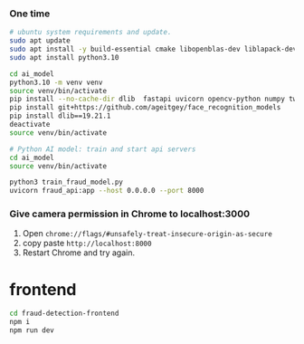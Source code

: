 ### One time 
```sh
# ubuntu system requirements and update.
sudo apt update
sudo apt install -y build-essential cmake libopenblas-dev liblapack-dev libx11-dev libgtk-3-dev
sudo apt install python3.10

cd ai_model
python3.10 -m venv venv
source venv/bin/activate
pip install --no-cache-dir dlib  fastapi uvicorn opencv-python numpy twilio joblib pandas  fastapi  pillow uvicorn  pip setuptools wheel  tensorflow-cpu  deepface  python-multipart face_recognition  twilio python-dotenv  scikit-learn  deepface tf-keras
pip install git+https://github.com/ageitgey/face_recognition_models
pip install dlib==19.21.1
deactivate
source venv/bin/activate

# Python AI model: train and start api servers 
cd ai_model
source venv/bin/activate

python3 train_fraud_model.py
uvicorn fraud_api:app --host 0.0.0.0 --port 8000
```

### Give camera permission in Chrome to localhost:3000
1. Open `chrome://flags/#unsafely-treat-insecure-origin-as-secure`
2. copy paste `http://localhost:8000`
3. Restart Chrome and try again.

# frontend 
```sh 
cd fraud-detection-frontend 
npm i 
npm run dev
```